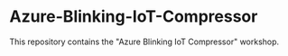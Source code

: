 # Azure-Blinking-IoT-Compressor
This repository contains the "Azure Blinking IoT Compressor" workshop.
